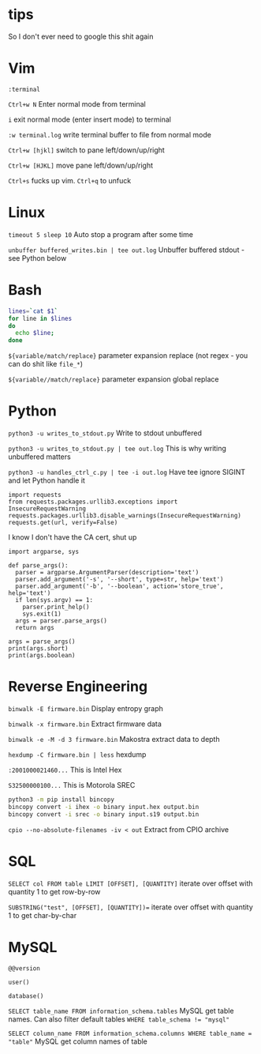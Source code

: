 # tips
So I don't ever need to google this shit again

# Vim

`:terminal`

`Ctrl+w N` Enter normal mode from terminal

`i` exit normal mode (enter insert mode) to terminal

`:w terminal.log` write terminal buffer to file from normal mode

`Ctrl+w [hjkl]` switch to pane left/down/up/right

`Ctrl+w [HJKL]` move pane left/down/up/right

`Ctrl+s` fucks up vim. `Ctrl+q` to unfuck

# Linux

`timeout 5 sleep 10` Auto stop a program after some time

`unbuffer buffered_writes.bin | tee out.log` Unbuffer buffered stdout - see Python below

# Bash

```bash
lines=`cat $1`
for line in $lines
do
  echo $line;
done
```

`${variable/match/replace}` parameter expansion replace (not regex - you can do shit like `file_*`)

`${variable//match/replace}` parameter expansion global replace

# Python

`python3 -u writes_to_stdout.py` Write to stdout unbuffered

`python3 -u writes_to_stdout.py | tee out.log` This is why writing unbuffered matters

`python3 -u handles_ctrl_c.py | tee -i out.log` Have tee ignore SIGINT and let Python handle it

```python3
import requests
from requests.packages.urllib3.exceptions import InsecureRequestWarning
requests.packages.urllib3.disable_warnings(InsecureRequestWarning)
requests.get(url, verify=False)
```
I know I don't have the CA cert, shut up

```python3
import argparse, sys

def parse_args():
  parser = argparse.ArgumentParser(description='text')
  parser.add_argument('-s', '--short', type=str, help='text')
  parser.add_argument('-b', '--boolean', action='store_true', help='text')
  if len(sys.argv) == 1:
    parser.print_help()
    sys.exit(1)
  args = parser.parse_args()
  return args

args = parse_args()
print(args.short)
print(args.boolean)
```

# Reverse Engineering

`binwalk -E firmware.bin` Display entropy graph

`binwalk -x firmware.bin` Extract firmware data

`binwalk -e -M -d 3 firmware.bin` Makostra extract data to depth

`hexdump -C firmware.bin | less` hexdump

`:2001000021460...` This is Intel Hex

`S32500000100...` This is Motorola SREC

```bash
python3 -m pip install bincopy
bincopy convert -i ihex -o binary input.hex output.bin
bincopy convert -i srec -o binary input.s19 output.bin
```

`cpio --no-absolute-filenames -iv < out` Extract from CPIO archive

# SQL

`SELECT col FROM table LIMIT [OFFSET], [QUANTITY]` iterate over offset with quantity 1 to get row-by-row

`SUBSTRING("test", [OFFSET], [QUANTITY])=` iterate over offset with quantity 1 to get char-by-char

# MySQL

`@@version`

`user()`

`database()`

`SELECT table_name FROM information_schema.tables` MySQL get table names. Can also filter default tables `WHERE table_schema != "mysql"`

`SELECT column_name FROM information_schema.columns WHERE table_name = "table"` MySQL get column names of table
